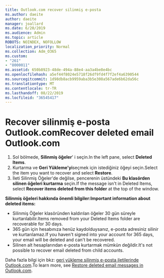 ```yaml
---
title: Outlook.com recover silinmiş e-posta
ms.author: daeite
author: daeite
manager: joallard
ms.date: 6/20/2019
ms.audience: Admin
ms.topic: article
ROBOTS: NOINDEX, NOFOLLOW
localization_priority: Normal
ms.collection: Adm_O365
ms.custom:
- "261"
- "8000011"
ms.assetid: 650b8923-48de-494a-88e4-aa3a4be8e4bc
ms.openlocfilehash: a5ef44f8024e5718f26df9fd4f7f2ef4a6390544
ms.sourcegitcommit: 1d98db8acb9959aba3b5e308a567ade6b62da56c
ms.translationtype: MT
ms.contentlocale: tr-TR
ms.lasthandoff: 08/22/2019
ms.locfileid: "36545417"
---
```

# <a name="recover-deleted-email-outlookcom"></a><span data-ttu-id="7286c-102">Recover silinmiş e-posta Outlook.com</span><span class="sxs-lookup"><span data-stu-id="7286c-102">Recover deleted email Outlook.com</span></span>

1. <span data-ttu-id="7286c-103">Sol bölmede, **Silinmiş öğeler**' i seçin.</span><span class="sxs-lookup"><span data-stu-id="7286c-103">In the left pane, select **Deleted Items**.</span></span>
2. <span data-ttu-id="7286c-104">Kurtarma ve **Geri Yükleme'yi**seçmek için istediğiniz öğeyi seçin.</span><span class="sxs-lookup"><span data-stu-id="7286c-104">Select the item you want to recover and select **Restore**.</span></span>
3. <span data-ttu-id="7286c-105">İleti Silinmiş Öğeler'de değilse, pencerenin üstündeki **Bu klasörden silinen öğeleri kurtarma** seçin.</span><span class="sxs-lookup"><span data-stu-id="7286c-105">If the message isn't in Deleted Items, select **Recover items deleted from this folder** at the top of the window.</span></span>

 <span data-ttu-id="7286c-106">**Silinmiş öğeleri hakkında önemli bilgiler:**</span><span class="sxs-lookup"><span data-stu-id="7286c-106">**Important information about deleted items:**</span></span>
  
- <span data-ttu-id="7286c-107">Silinmiş Öğeler klasöründen kaldırılan öğeler 30 gün süreyle kurtarılabilir.</span><span class="sxs-lookup"><span data-stu-id="7286c-107">Items removed from your Deleted Items folder are recoverable for 30 days.</span></span>
- <span data-ttu-id="7286c-108">365 gün için hesabınıza henüz kaydolduysanız, e-posta adresiniz silinir ve kurtarılamaz.</span><span class="sxs-lookup"><span data-stu-id="7286c-108">If you haven't signed into your account for 365 days, your email will be deleted and can't be recovered.</span></span>
- <span data-ttu-id="7286c-109">Silinen alt hesaplarından e-posta kurtarmak mümkün değildir.</span><span class="sxs-lookup"><span data-stu-id="7286c-109">It's not possible to recover email deleted from child accounts.</span></span>

<span data-ttu-id="7286c-110">Daha fazla bilgi için bkz: [geri yükleme silinmiş e-posta iletilerinde Outlook.com](https://support.office.com/article/cf06ab1b-ae0b-418c-a4d9-4e895f83ed50?wt.mc_id=Office_Outlook_com_Alchemy).</span><span class="sxs-lookup"><span data-stu-id="7286c-110">To learn more, see [Restore deleted email messages in Outlook.com](https://support.office.com/article/cf06ab1b-ae0b-418c-a4d9-4e895f83ed50?wt.mc_id=Office_Outlook_com_Alchemy).</span></span>